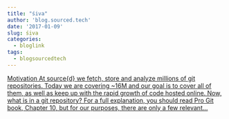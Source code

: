 ```yaml
---
title: "śiva"
author: 'blog.sourced.tech'
date: '2017-01-09'
slug: śiva
categories:
  - bloglink
tags:
  - blogsourcedtech
---
```


[Motivation At source{d} we fetch, store and analyze millions of git repositories. Today we are covering ~16M and our goal is to cover all of them, as well as keep up with the rapid growth of code hosted online. Now, what is in a git repository? For a full explanation, you should read Pro Git book, Chapter 10, but for our purposes, there are only a few relevant...<click to read more>](https://blog.sourced.tech//blog.sourced.tech/post/siva/)


